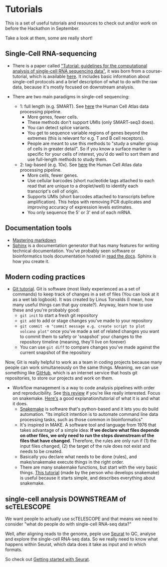 # Tutorials #

This is a set of useful tutorials and resources to check out and/or work on before the Hackathon in September.

Take a look at them, some are really short!

## Single-Cell RNA-sequencing  ##

- There is a paper called ["Tutorial: guidelines for the computational analysis of single-cell RNA sequencing data"](https://www.nature.com/articles/s41596-020-00409-w), it was born from a course-tutorial, which is available [here](https://www.singlecellcourse.org/introduction-to-single-cell-rna-seq.html). It includes basic information about single-cell protocols and a brief description of what to do with the raw data, because it's mostly focused on downstream analysis.

- There are two main paradigms in single-cell sequencing:
  - 1: full length (e.g. SMART). See [here](https://data.humancellatlas.org/pipelines/smart-seq2-workflow) the Human Cell Atlas data processing pipeline.
    - More genes, fewer cells.
    - These methods don't support UMIs (only SMART-seq3 does).
    - You can detect splice variants.
    - You get to sequence variable regions of genes beyond the extremes (this is relevant for e.g. T and B cell receptors).
    - People are meant to use this methods to "study a smaller group of cells in greater detail". So if you know a surface marker is specific for your cells of interest, you'd do well to sort them and use full-length methods to study them.
  - 2: tag-based (e.g. 10x). See [here](https://data.humancellatlas.org/pipelines/optimus-workflow) the Human Cell Atlas data processing pipeline.
    - More cells, fewer genes.
    - Use cellular barcodes (short nucleotide tags attached to each read that are unique to a droplet/well) to identify each transcript's cell of origin.
    - Supports UMIs (short barcodes attached to transcripts before amplification). This helps with removing PCR duplicates and improving accuracy of expression levels estimates.
    - You only sequence the 5' or 3' end of each mRNA.

## Documentation tools ##

- [Mastering markdown](https://guides.github.com/features/mastering-markdown/)
- [Sphinx](https://docs.readthedocs.io/en/stable/intro/getting-started-with-sphinx.html) is a documentation generator that has many features for writing technical documentation. You've probably seen software or bioinformatics tools documentation hosted in [read the docs](https://readthedocs.org/). Sphinx is how you create it.

## Modern coding practices ##

- [Git tutorial](https://git-scm.com/docs/gittutorial). Git is software (most likely experienced as a set of commands) to keep track of changes in a set of files (You can look at it as a wet lab logbook). It was created by Linus Torvalds (I mean, how many useful things can that guy create?). Anyway, learn how to use these and you're probably good:
  - `git init` to start a fresh git repository
  - `git add` to add or stage changes you've made to your repository
  - `git commit -m "commit message e.g. create script to plot volcano plot"` once you've made a set of related changes you want to commit them to safety or 'snapshot' your changes to the repository timeline (meaning, they'll live on forever)
  - You can use `git diff` to compare changes you've made against the current snapshot of the repository

Now, Git is really helpful to work as a team in coding projects because many people can work simultaneously on the same things. Meaning, we can use something like [GitHub](https://github.com), which is an internet service that hosts git repositories, to store our projects and work on them.


- Workflow management is a way to code analysis pipelines with order and reproducibility. See [this review](https://academic.oup.com/bib/article/18/3/530/2562749) if you're like really interested. Focus on snakemake. [Here's](https://vincebuffalo.com/blog/2020/03/04/understanding-snakemake.html) a good explanation/tutorial of what it is and what it does.
  - [Snakemake](https://snakemake.readthedocs.io/en/stable/) is software that's python-based and it lets you do build automation. "Its implicit intention is to automate command line data processing tasks, such as those common in bioinformatics"
  - It's inspired in MAKE. A software tool and language from 1976 that takes advantage of a simple idea: **If we declare what files depende on other files, we only need to run the steps downstream of the files that have changed**. Therefore, the rules are only run if (1) the input files changed, (2) the target of the rule does not exist and needs to be created.
  - Basically you declare what needs to be done (rules), and make/snakemake execute things in the right order.
  - There are many snakemake functions, but start with the very basic things. [This tutorial](https://slides.com/johanneskoester/snakemake-tutorial) (made by the person who develops snakemake) is useful because it starts simple, and describes everything about snakemake. 

  

## single-cell analysis DOWNSTREAM of scTELESCOPE ##  

We want people to actually use scTELESCOPE and that means we need to consider "what do people do with single-cell RNA-seq data?"

Well, after aligning reads to the genome, peple use [Seurat](https://satijalab.org/seurat/) to QC, analyse and explore the single-cell RNA-seq data. So we really need to know what happens within Seurat, which data does it take as input and in which formats. 

So check out [Getting started with Seurat](https://satijalab.org/seurat/articles/get_started.html).











